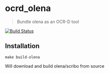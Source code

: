 # ocrd_olena

> Bundle olena as an OCR-D tool

[![Build Status](https://travis-ci.org/OCR-D/ocrd_olena.svg?branch=master)](https://travis-ci.org/OCR-D/ocrd_olena)

## Installation

```
make build-olena
```

Will download and build olena/scribo from source
